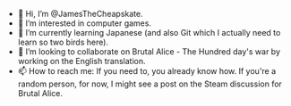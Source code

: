 - 👋 Hi, I’m @JamesTheCheapskate.
- 👀 I’m interested in computer games.
- 🌱 I’m currently learning Japanese (and also Git which I actually need to learn so two birds here).
- 💞️ I’m looking to collaborate on Brutal Alice - The Hundred day's war by working on the English translation.
- 📫 How to reach me: If you need to, you already know how.  If you're a random person, for now, I might see a post on the Steam discussion for Brutal Alice.

<!---
JamesTheCheapskate/JamesTheCheapskate is a ✨ special ✨ repository because its `README.md` (this file) appears on your GitHub profile.
You can click the Preview link to take a look at your changes.
--->
